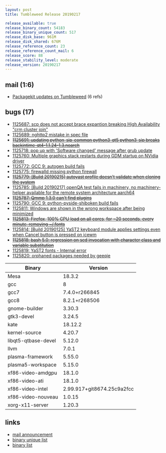 ```yaml
---
layout: post
title: Tumbleweed Release 20190217

release_available: true
release_binary_count: 54183
release_binary_unique_count: 517
release_disk_base: 961M
release_disk_shared: 676M
release_reference_count: 23
release_reference_count_mail: 6
release_score: 88
release_stability_level: moderate
release_version: 20190217
---
```


## mail (1:6)

- [Packagekit updates on Tumbleweed](https://lists.opensuse.org/opensuse-factory/2019-02/msg00485.html) (6 refs)

## bugs (17)

<!--more-->

- [1125687: scp does not accept brace expantion breaking High Availability "crm cluster join"](https://bugzilla.opensuse.org/show_bug.cgi?id=1125687)
- [1125689: nghttp2 mistake in spec file](https://bugzilla.opensuse.org/show_bug.cgi?id=1125689)
- ~~[1125691: updating python-sip-common python3-qt5 python3-sip breaks backintime-qt4-1.1.24-1.3.noarch](https://bugzilla.opensuse.org/show_bug.cgi?id=1125691)~~
- [1125718: pop up with 'Software changed' message after grub update](https://bugzilla.opensuse.org/show_bug.cgi?id=1125718)
- [1125760: Multiple graphics stack restarts during GDM startup on NVidia driver](https://bugzilla.opensuse.org/show_bug.cgi?id=1125760)
- [1125772: GCC 9: autogen build fails](https://bugzilla.opensuse.org/show_bug.cgi?id=1125772)
- [1125775: firewalld missing python firewall](https://bugzilla.opensuse.org/show_bug.cgi?id=1125775)
- ~~[1125779: \[Build 20190215\] autoyast profile doesn't validate when cloning the system](https://bugzilla.opensuse.org/show_bug.cgi?id=1125779)~~
- [1125785: \[Build 20190217\] openQA test fails in machinery, no machinery-helper available for the remote system architecture aarch64](https://bugzilla.opensuse.org/show_bug.cgi?id=1125785)
- ~~[1125787: Qmmp 1.3.0 can't find plugins](https://bugzilla.opensuse.org/show_bug.cgi?id=1125787)~~
- [1125790: GCC 9: python-pyside-shiboken build fails](https://bugzilla.opensuse.org/show_bug.cgi?id=1125790)
- [1125811: Windows are shown in the wrong workspace after being minimized](https://bugzilla.opensuse.org/show_bug.cgi?id=1125811)
- ~~[1125813: Firefox, 100% CPU load on all cores,  for ~20 seconds, every minute, removing ~/.fonts](https://bugzilla.opensuse.org/show_bug.cgi?id=1125813)~~
- [1125814: \[Build 20190125\] YaST2 keyboard module applies settings even when Cancel button is pressed on icewm](https://bugzilla.opensuse.org/show_bug.cgi?id=1125814)
- ~~[1125818: bash 5.0: regression on sed invocation with character class and variable substitution](https://bugzilla.opensuse.org/show_bug.cgi?id=1125818)~~
- [1125819: YaST2 fonts - Internal error](https://bugzilla.opensuse.org/show_bug.cgi?id=1125819)
- [1125820: orphaned packages needed by geeqie](https://bugzilla.opensuse.org/show_bug.cgi?id=1125820)

Binary | Version
--- | ---
Mesa | 18.3.2
gcc | 8
gcc7 | 7.4.0+r266845
gcc8 | 8.2.1+r268506
gnome-builder | 3.30.3
gtk3-devel | 3.24.5
kate | 18.12.2
kernel-source | 4.20.7
libqt5-qtbase-devel | 5.12.0
llvm | 7.0.1
plasma-framework | 5.55.0
plasma5-workspace | 5.15.0
xf86-video-amdgpu | 18.1.0
xf86-video-ati | 18.1.0
xf86-video-intel | 2.99.917+git8674.25c9a2fcc
xf86-video-nouveau | 1.0.15
xorg-x11-server | 1.20.3

## links

- [mail announcement](https://lists.opensuse.org/opensuse-factory/2019-02/msg00484.html)
- [binary unique list](http://download.tumbleweed.boombatower.com/20190217/rpm.unique.list)
- [binary list](http://download.tumbleweed.boombatower.com/20190217/rpm.list)

